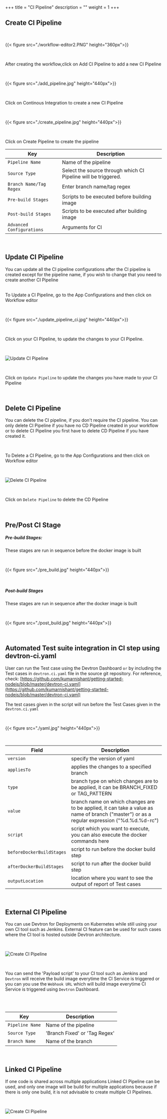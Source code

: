 +++
title = "CI Pipeline"
description = ""
weight = 1
+++


##  Create CI Pipeline

<br />

{{< figure src="./workflow-editor2.PNG" height="360px">}}

&nbsp;&nbsp;

After creating the workflow,click on Add CI Pipeline to add a new CI Pipeline

&nbsp;&nbsp;

{{< figure src="./add_pipeline.jpg" height="440px">}}

<br />

Click on Continous Integration to create a new CI Pipeline

&nbsp;&nbsp;

{{< figure src="./create_pipeline.jpg" height="440px">}}

&nbsp;&nbsp;

Click on Create Pipeline to create the  pipeline

Key | Description
-----|-----
`Pipeline Name` | Name of the pipeline
`Source Type` | Select the source through which CI Pipeline will be triggered.
`Branch Name/Tag Regex` | Enter branch name/tag regex
`Pre-build Stages` | Scripts to be executed before building image
`Post-build Stages` |  Scripts to be executed after building image
`Advanced Configurations` | Arguments for CI

<br />

## Update CI Pipeline

You can update all the CI pipeline configurations after the CI pipeline is created except for the pipeline name, if you wish to change that you need to create another CI Pipeline

<br>
 To Update a CI Pipeline, go to the App Configurations and then click on Workflow editor

&nbsp;&nbsp;

{{< figure src="./update_pipeline_ci.jpg" height="440px">}}

<br />

Click on your CI Pipeline, to update the changes to your CI Pipeline.

&nbsp;&nbsp;

![Update CI Pipeline](./edit_pipeline.jpg "update CI Pipeline")

<br />

Click on `Update Pipeline` to update the changes you have made to your CI Pipeline

<br />

## Delete CI Pipeline 

You can delete the CI pipeline, if you don't require the CI pipeline. You can only delete CI Pipeline if you have no CD Pipeline created in your workflow or to delete CI Pipeline you first have to delete CD Pipeline if you have created it.

<br />

To Delete a CI Pipeline, go to the App Configurations and then click on Workflow editor

&nbsp;&nbsp;

![Delete CI Pipeline](./edit_pipeline.jpg "update CI Pipeline")

<br />

Click on `Delete Pipeline` to delete the CD Pipeline

<br />


##  Pre/Post CI Stage

##### Pre-build Stages: 
These stages are run in sequence before the docker image is built

&nbsp;&nbsp;

{{< figure src="./pre_build.jpg" height="440px">}}

&nbsp;&nbsp;

##### Post-build Stages
These stages are run in sequence after the docker image is built

&nbsp;&nbsp;

{{< figure src="./post_build.jpg" height="440px">}}

&nbsp;&nbsp;

## Automated Test suite integration in CI step using devtron-ci.yaml

User can run the Test case using the Devtron Dashboard `or` by including the Test cases in `devtron.ci.yaml` file in the source git repository. For reference, check: [https://github.com/kumarnishant/getting-started-nodejs/blob/master/devtron-ci.yaml](https://github.com/kumarnishant/getting-started-nodejs/blob/master/devtron-ci.yaml)

The test cases given in the script will run before the Test Cases given in the  `devtron.ci.yaml`

&nbsp;&nbsp;

{{< figure src="./yaml.jpg" height="440px">}}

&nbsp;&nbsp;

Field | Description
------|------------ 
`version`   | specify the version of yaml
`appliesTo` | applies the changes to a specified branch 
`type`      | branch type on which changes are to be applied, it can be BRANCH_FIXED or TAG_PATTERN 
`value`     | branch name on which changes are to be applied, it can take a value as name of branch ("master") or as a regular expression ("%d.%d.%d-rc")
`script`    | script which you want to execute, you can also execute the docker commands here
`beforeDockerBuildStages` | script to run before the docker build step
`afterDockerBuildStages`  | script to run after the docker build step
`outputLocation`          | location where you want to see the output of report of Test cases 

<br />



## External CI Pipeline

You can use Devtron for Deployments on Kubernetes while still using your own CI tool such as Jenkins. External CI feature can be used for such cases where 
the CI tool is hosted outside Devtron architecture.

&nbsp;&nbsp;

![Create CI Pipeline](./external_pipeline.jpg "External CI Pipeline")

&nbsp;&nbsp;

You can send the 'Payload script' to your CI tool such as Jenkins and `Devtron` will receive the build image everytime the CI Service is triggered or
you can you use the `Webhook URL` which will build image everytime CI Service is triggered using `Devtron` Dashboard. 

<br />

<br />

Key | Description
-----|-----
`Pipeline Name` | Name of the pipeline
`Source Type`   | 'Branch Fixed' or 'Tag Regex'
`Branch Name` | Name of the branch

<br>


## Linked CI Pipeline

If one code is shared across multiple applications Linked CI Pipeline can be used, and only one image will be build for multiple applications because
if there is only one build, it is not advisable to create multiple CI Pipelines.

&nbsp;&nbsp;

![Create CI Pipeline](../../linked.jpg "Linked CI Pipeline")

<br />
